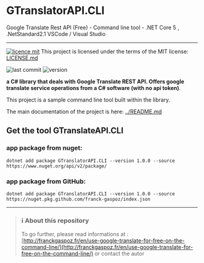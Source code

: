 # GTranslatorAPI.CLI
Google Translate Rest API (Free) - Command line tool - .NET Core 5 , .NetStandard2.1
VSCode / Visual Studio
<hr>

[![licence mit](https://img.shields.io/badge/licence-MIT-blue.svg)](license.md) This project is licensed under the terms of the MIT license: [LICENSE.md](LICENSE.md)  

![last commit](https://img.shields.io/github/last-commit/franck-gaspoz/GTranslatorAPI?style=plastic)
![version](https://img.shields.io/github/v/tag/franck-gaspoz/GTranslatorAPI?style=plastic)

**a C# library that deals with Google Translate REST API. Offers google translate service operations from a C# software (with no api token)**. 

This project is a sample command line tool built within the library.  

The main documentation of the project is here: [../README.md](../README.md)


## Get the tool GTranslateAPI.CLI

### app package from nuget:
```Dos
dotnet add package GTranslatorAPI.CLI --version 1.0.0 --source https://www.nuget.org/api/v2/package/
```

### app package from GitHub:
```Dos
dotnet add package GTranslatorAPI.CLI --version 1.0.0 --source https://nuget.pkg.github.com/franck-gaspoz/index.json
```

<hr>

> ### :information_source: About this repository
> To go further, please read informations at : [http://franckgaspoz.fr/en/use-google-translate-for-free-on-the-command-line/](http://franckgaspoz.fr/en/use-google-translate-for-free-on-the-command-line/) or contact the autor
